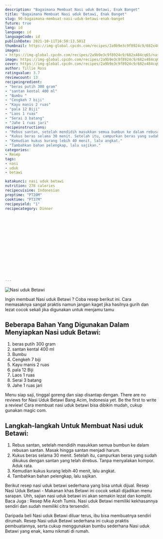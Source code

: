 ```yaml
---
description: "Bagaimana Membuat Nasi uduk Betawi, Enak Banget"
title: "Bagaimana Membuat Nasi uduk Betawi, Enak Banget"
slug: 96-bagaimana-membuat-nasi-uduk-betawi-enak-banget
future: true
lang: id
language: id
languageCode: id
publishDate: 2021-10-11T16:50:13.501Z 
thumbnail: https://img-global.cpcdn.com/recipes/2a9b9e3c9f8924c9/682x484cq65/nasi-uduk-betawi-foto-resep-utama.png
images:
- https://img-global.cpcdn.com/recipes/2a9b9e3c9f8924c9/682x484cq65/nasi-uduk-betawi-foto-resep-utama.png
image: https://img-global.cpcdn.com/recipes/2a9b9e3c9f8924c9/682x484cq65/nasi-uduk-betawi-foto-resep-utama.png
cover: https://img-global.cpcdn.com/recipes/2a9b9e3c9f8924c9/682x484cq65/nasi-uduk-betawi-foto-resep-utama.png
author: Tillie Ross
ratingvalue: 3.7
reviewcount: 13
recipeingredient:
- "beras putih 300 gram"
- "santan kental 400 ml"
- "Bumbu "
- "Cengkeh 7 biji"
- "Kayu manis 2 ruas"
- "pala 12 Biji"
- "Laos 1 ruas"
- "Serai 3 batang"
- "Jahe 1 ruas jari"
recipeinstructions:
- "Rebus santan, setelah mendidih masukkan semua bumbun ke dalam rebusan santan. Masak hingga santan menjadi harum."
- "Kukus beras selama 30 menit. Setelah itu, campurkan beras yang sudah dikukus dengan santan yang telah direbus. Tanpa menyalakan kompor. Aduk rata."
- "Kemudian kukus kurang lebih 40 menit, lalu angkat."
- "Tambahkan bahan pelengkap, lalu sajikan."
categories:
- Resep
tags:
- nasi
- uduk
- betawi

katakunci: nasi uduk betawi 
nutrition: 278 calories
recipecuisine: Indonesian
preptime: "PT20M"
cooktime: "PT37M"
recipeyield: "1"
recipecategory: Dinner


     
    
    
    
    
    
    
    
    
    
    
      
    
---
```



![Nasi uduk Betawi](https://img-global.cpcdn.com/recipes/2a9b9e3c9f8924c9/682x484cq65/nasi-uduk-betawi-foto-resep-utama.png)

Ingin membuat Nasi uduk Betawi ? Coba resep berikut ini. Cara memasaknya sangat praktis namun jangan kaget jika hasilnya gurih dan lezat cocok sekali jika digunakan untuk menjamu tamu

<!--inarticleads1-->

## Beberapa Bahan Yang Digunakan Dalam Menyiapkan Nasi uduk Betawi:

1. beras putih 300 gram
1. santan kental 400 ml
1. Bumbu 
1. Cengkeh 7 biji
1. Kayu manis 2 ruas
1. pala 12 Biji
1. Laos 1 ruas
1. Serai 3 batang
1. Jahe 1 ruas jari

Menu siap saji, tinggal goreng dan siap disantap dengan. There are no reviews for Nasi Uduk Betawi Bang Acim, Indonesia yet. Be the first to write a review! Cara membuat nasi uduk betawi bisa dibikin mudah, cukup gunakan magic com. 

<!--inarticleads2-->

## Langkah-langkah Untuk Membuat Nasi uduk Betawi:

1. Rebus santan, setelah mendidih masukkan semua bumbun ke dalam rebusan santan. Masak hingga santan menjadi harum.
1. Kukus beras selama 30 menit. Setelah itu, campurkan beras yang sudah dikukus dengan santan yang telah direbus. Tanpa menyalakan kompor. Aduk rata.
1. Kemudian kukus kurang lebih 40 menit, lalu angkat.
1. Tambahkan bahan pelengkap, lalu sajikan.


Berikut resep nasi uduk betawi sederhana yang bisa untuk dijual. Resep Nasi Uduk Betawi - Makanan khas Betawi ini cocok sekali dijadikan menu sarapan. Uhh, sajian nasi uduk betawi ini akan semakin lezat dan komplit. Baca Juga : Resep Mie Aceh Tumis. Nasi uduk Betawi memiliki kekhasannya sendiri dan sudah memiliki citra tersendiri. 

Daripada   beli  Nasi uduk Betawi  diluar terus, ibu  bisa membuatnya sendiri dirumah. Resep  Nasi uduk Betawi  sederhana ini cukup praktis pembuatannya, serta cukup menggunakan bumbu sederhana  Nasi uduk Betawi  yang enak, kamu nikmati di rumah.
